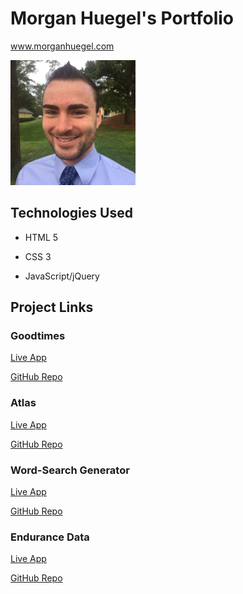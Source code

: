 # Morgan Huegel's Portfolio

www.morganhuegel.com

<img src='https://github.com/MorganHuegel/morgan-huegel-portfolio/blob/master/images/morgan-image.jpg?raw=true' width='200' alt='Picture of Morgan'/>


## Technologies Used

* HTML 5

* CSS 3

* JavaScript/jQuery


## Project Links

### Goodtimes

[Live App](https://goodtimes-client.herokuapp.com/)

[GitHub Repo](https://github.com/thinkful-ei22/its_a_date_client)


### Atlas

[Live App](https://countries-client.herokuapp.com/)

[GitHub Repo](https://github.com/thinkful-ei22/morgan-cecille-spaced-rep-client)


### Word-Search Generator

[Live App](https://word-search-generator.netlify.com/)

[GitHub Repo](https://github.com/MorganHuegel/word-search-generator-client)


### Endurance Data

[Live App](https://endurancedata.netlify.com/)

[GitHub Repo](https://github.com/MorganHuegel/endurance-data-clientside)

